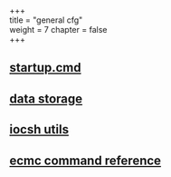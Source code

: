 +++  
title = "general cfg"   
weight = 7
chapter = false  
+++  

## [startup.cmd](startup)
## [data storage](data_storage)
## [iocsh utils](iocsh_utils)
## [ecmc command reference](ecmc_command_reference)
